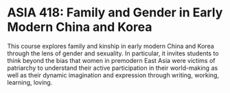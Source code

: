 # ASIA 418: Family and Gender in Early Modern China and Korea

This course explores family and kinship in early modern China and Korea through the lens of gender and sexuality. In particular, it invites students to think beyond the bias that women in premodern East Asia were victims of patriarchy to understand their active participation in their world-making as well as their dynamic imagination and expression through writing, working, learning, loving.